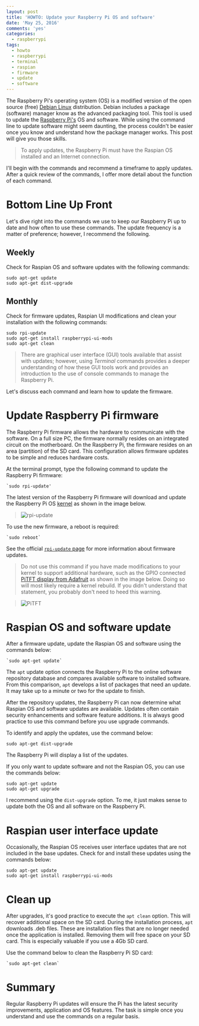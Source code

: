 ```yaml
---
layout: post
title: 'HOWTO: Update your Raspberry Pi OS and software'
date: 'May 25, 2016'
comments: 'yes'
categories:
  - raspberrypi
tags:
  - howto
  - raspberrypi
  - terminal
  - raspian
  - firmware
  - update
  - software
---
```


The Raspberry Pi's operating system (OS) is a modified version of the open source (free) [Debian Linux](https://en.wikipedia.org/wiki/Debian) distribution. Debian includes a package (software) manager know as the advanced packaging tool. This tool is used to update the [Raspberry Pi's](http://amzn.to/1RrDln4) OS and software. While using the command line to update software might seem daunting, the process couldn't be easier once you know and understand how the package manager works. This post will give you those skills.

> To apply updates, the Raspberry Pi must have the Raspian OS installed and an Internet connection.

I'll begin with the commands and recommend a timeframe to apply updates. After a quick review of the commands, I offer more detail about the function of each command.

# Bottom Line Up Front
Let's dive right into the commands we use to keep our Raspberry Pi up to date and how often to use these commands. The update frequency is a matter of preference; however, I recommend the following.

## Weekly
Check for Raspian OS and software updates with the following commands:

```
sudo apt-get update
sudo apt-get dist-upgrade
```

## Monthly
Check for firmware updates, Raspian UI modifications and clean your installation with the following commands:

```
sudo rpi-update
sudo apt-get install raspberrypi-ui-mods
sudo apt-get clean
```

> There are graphical user interface (GUI) tools available that assist with updates; however, using _Terminal_ commands provides a deeper understanding of how these GUI tools work and provides an introduction to the use of console commands to manage the Raspberry Pi.

Let's discuss each command and learn how to update the firmware.

# Update Raspberry Pi firmware
The Raspberry Pi firmware allows the hardware to communicate with the software. On a full size PC, the firmware normally resides on an integrated circuit on the motherboard. On the Raspberry Pi, the firmware resides on an area (partition) of the SD card. This configuration allows firmware updates to be simple and reduces hardware costs.

At the terminal prompt, type the following command to update the Raspberry Pi firmware:

    `sudo rpi-update'

The latest version of the Raspberry Pi firmware will download and update the Raspberry Pi OS [kernel](https://en.wikipedia.org/wiki/Kernel_(operating_system)) as shown in the image below.

> ![rpi-update](/images/posts/rpi-update.png)

To use the new firmware, a reboot is required:

    `sudo reboot`

See the official [`rpi-update` page](https://github.com/Hexxeh/rpi-update) for more information about firmware updates.

> Do not use this command if you have made modifications to your kernel to support additional hardware, such as the GPIO connected [PiTFT display from Adafruit](http://amzn.to/1saZQZ1) as shown in the image below. Doing so will most likely require a kernel rebuild. If you didn't understand that statement, you probably don't need to heed this warning.

> ![PiTFT](https://lh3.googleusercontent.com/hZAf4I4jIU1iWOUg8eiaHGBj5QpxOmYlHum2XqujfULmUEAY4fWUFOE_-B5EQ7wHsbwBVUo2eBVrknmOcGhm1dRL6VkEbvTAtDKCuZVF0gxBQMGq36g-RbmjxYH8OZXwJnhoS2v1rPz3EeBKbE_MTuDq_uYhunNFX0j36wZ3zgm2-zf-3IFCIMsw7JMvmd4rBk4jEVr7l45v6Ex65l3bKJVAL8rWCNJ5jMcB4Aw4r78OMrqaHsIdv5_qPc4URmVxfNu-88nyu-G9zBFQs_wr3fvF_shNR66EQbDHktrtCdhKa_JpiqAxtviy15ld9o0j_4ynNVZvX9e3Qkkgv-zZqTHWJdH-zWKpwdjFJUsdSLG1XMVuCbbx2nCi_iK5r4nQbErn_AdzmcUFlEPkb9oTvzJV0VhtBjrhyI1OWQdGK_JTd48ZjurL_vjF4aXNEZxh1vq7dTCl6TlN7BjdwnohIT_vRPAzFth-OHFQ6iiI9diHN8w_iJO1wlaPnBnTShh8M7xBYGfyI5oYFo4ePUxCkKVhvBl27ryBSmHj5ZLk-yaHb4ExK1I8hNOgccf4uFqzSMm4MzVsKF_Rkw5tkObotyxNwnDyJN1e=w2116-h1586-no)

# Raspian OS and software update
After a firmware update, update the Raspian OS and software using the commands below:

    `sudo apt-get update`

The `apt` update option connects the Raspberry Pi to the online software repository database and compares available software to installed software. From this comparison, `apt` develops a list of packages that need an update. It may take up to a minute or two for the update to finish.

After the repository updates, the Raspberry Pi can now determine what Raspian OS and software updates are available. Updates often contain security enhancements and software feature additions. It is always good practice to use this command before you use upgrade commands.

To identify and apply the updates, use the command below:

`sudo apt-get dist-upgrade`

The Raspberry Pi will display a list of the updates.

If you only want to update software and not the Raspian OS, you can use the commands below:

```
sudo apt-get update
sudo apt-get upgrade
```

I recommend using the `dist-upgrade` option. To me, it just makes sense to update both the OS and all software on the Raspberry Pi.

# Raspian user interface update
Occasionally, the Raspian OS receives user interface updates that are not included in the base updates. Check for and install these updates using the commands below:

```
sudo apt-get update
sudo apt-get install raspberrypi-ui-mods
```

# Clean up
After upgrades, it's good practice to execute the `apt clean` option. This will recover additional space on the SD card. During the installation process, `apt` downloads .deb files. These are installation files that are no longer needed once the application is installed. Removing them will free space on your SD card. This is especially valuable if you use a 4Gb SD card.

Use the command below to clean the Raspberry Pi SD card:

    `sudo apt-get clean`

# Summary
Regular Raspberry Pi updates will ensure the Pi has the latest security improvements, application and OS features. The task is simple once you understand and use the commands on a regular basis.
